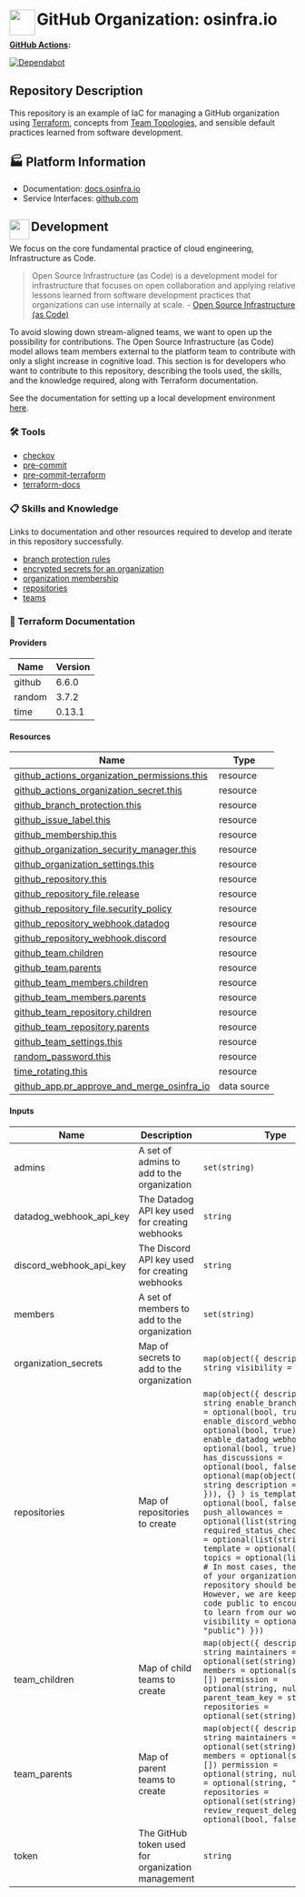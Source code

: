 # <img align="left" width="45" height="45" src="https://github.com/osinfra-io/github-organization-management/assets/1610100/2d305949-da04-4fa7-9b03-b880b400929a"> GitHub Organization: osinfra.io

**[GitHub Actions](https://github.com/osinfra-io/github-organization-management/actions):**

[![Dependabot](https://github.com/osinfra-io/github-organization-management/actions/workflows/dependabot.yml/badge.svg)](https://github.com/osinfra-io/github-organization-management/actions/workflows/dependabot.yml)

## Repository Description

This repository is an example of IaC for managing a GitHub organization using [Terraform](https://www.terraform.io), concepts from [Team Topologies](https://teamtopologies.com/), and sensible default practices learned from software development.

## 🏭 Platform Information

- Documentation: [docs.osinfra.io](https://docs.osinfra.io/github/organization-management)
- Service Interfaces: [github.com](https://github.com/osinfra-io/github-organization-management/issues/new/choose)

## <img align="left" width="35" height="35" src="https://github.com/osinfra-io/github-organization-management/assets/1610100/39d6ae3b-ccc2-42db-92f1-276a5bc54e65"> Development

We focus on the core fundamental practice of cloud engineering, Infrastructure as Code.

>Open Source Infrastructure (as Code) is a development model for infrastructure that focuses on open collaboration and applying relative lessons learned from software development practices that organizations can use internally at scale. - [Open Source Infrastructure (as Code)](https://www.osinfra.io)

To avoid slowing down stream-aligned teams, we want to open up the possibility for contributions. The Open Source Infrastructure (as Code) model allows team members external to the platform team to contribute with only a slight increase in cognitive load. This section is for developers who want to contribute to this repository, describing the tools used, the skills, and the knowledge required, along with Terraform documentation.

See the documentation for setting up a local development environment [here](https://docs.osinfra.io/fundamentals/development-setup).

### 🛠️ Tools

- [checkov](https://github.com/bridgecrewio/checkov)
- [pre-commit](https://github.com/pre-commit/pre-commit)
- [pre-commit-terraform](https://github.com/antonbabenko/pre-commit-terraform)
- [terraform-docs](https://github.com/terraform-docs/terraform-docs)

### 📋 Skills and Knowledge

Links to documentation and other resources required to develop and iterate in this repository successfully.

- [branch protection rules](https://docs.github.com/en/repositories/configuring-branches-and-merges-in-your-repository/defining-the-mergeability-of-pull-requests/about-protected-branchess)
- [encrypted secrets for an organization](https://docs.github.com/en/actions/security-guides/encrypted-secrets#creating-encrypted-secrets-for-an-organization)
- [organization membership](https://docs.github.com/en/organizations/managing-membership-in-your-organization)
- [repositories](https://docs.github.com/en/repositories/creating-and-managing-repositories/about-repositories)
- [teams](https://docs.github.com/en/organizations/managing-access-to-your-organizations-repositories/managing-teams-in-your-organization)

### 📓 Terraform Documentation

<!-- BEGIN_TF_DOCS -->
#### Providers

| Name | Version |
|------|---------|
| github | 6.6.0 |
| random | 3.7.2 |
| time | 0.13.1 |

#### Resources

| Name | Type |
|------|------|
| [github_actions_organization_permissions.this](https://registry.terraform.io/providers/integrations/github/latest/docs/resources/actions_organization_permissions) | resource |
| [github_actions_organization_secret.this](https://registry.terraform.io/providers/integrations/github/latest/docs/resources/actions_organization_secret) | resource |
| [github_branch_protection.this](https://registry.terraform.io/providers/integrations/github/latest/docs/resources/branch_protection) | resource |
| [github_issue_label.this](https://registry.terraform.io/providers/integrations/github/latest/docs/resources/issue_label) | resource |
| [github_membership.this](https://registry.terraform.io/providers/integrations/github/latest/docs/resources/membership) | resource |
| [github_organization_security_manager.this](https://registry.terraform.io/providers/integrations/github/latest/docs/resources/organization_security_manager) | resource |
| [github_organization_settings.this](https://registry.terraform.io/providers/integrations/github/latest/docs/resources/organization_settings) | resource |
| [github_repository.this](https://registry.terraform.io/providers/integrations/github/latest/docs/resources/repository) | resource |
| [github_repository_file.release](https://registry.terraform.io/providers/integrations/github/latest/docs/resources/repository_file) | resource |
| [github_repository_file.security_policy](https://registry.terraform.io/providers/integrations/github/latest/docs/resources/repository_file) | resource |
| [github_repository_webhook.datadog](https://registry.terraform.io/providers/integrations/github/latest/docs/resources/repository_webhook) | resource |
| [github_repository_webhook.discord](https://registry.terraform.io/providers/integrations/github/latest/docs/resources/repository_webhook) | resource |
| [github_team.children](https://registry.terraform.io/providers/integrations/github/latest/docs/resources/team) | resource |
| [github_team.parents](https://registry.terraform.io/providers/integrations/github/latest/docs/resources/team) | resource |
| [github_team_members.children](https://registry.terraform.io/providers/integrations/github/latest/docs/resources/team_members) | resource |
| [github_team_members.parents](https://registry.terraform.io/providers/integrations/github/latest/docs/resources/team_members) | resource |
| [github_team_repository.children](https://registry.terraform.io/providers/integrations/github/latest/docs/resources/team_repository) | resource |
| [github_team_repository.parents](https://registry.terraform.io/providers/integrations/github/latest/docs/resources/team_repository) | resource |
| [github_team_settings.this](https://registry.terraform.io/providers/integrations/github/latest/docs/resources/team_settings) | resource |
| [random_password.this](https://registry.terraform.io/providers/hashicorp/random/latest/docs/resources/password) | resource |
| [time_rotating.this](https://registry.terraform.io/providers/hashicorp/time/latest/docs/resources/rotating) | resource |
| [github_app.pr_approve_and_merge_osinfra_io](https://registry.terraform.io/providers/integrations/github/latest/docs/data-sources/app) | data source |

#### Inputs

| Name | Description | Type | Default | Required |
|------|-------------|------|---------|:--------:|
| admins | A set of admins to add to the organization | `set(string)` | n/a | yes |
| datadog\_webhook\_api\_key | The Datadog API key used for creating webhooks | `string` | n/a | yes |
| discord\_webhook\_api\_key | The Discord API key used for creating webhooks | `string` | n/a | yes |
| members | A set of members to add to the organization | `set(string)` | `[]` | no |
| organization\_secrets | Map of secrets to add to the organization | ```map(object({ description = string visibility = string }))``` | n/a | yes |
| repositories | Map of repositories to create | ```map(object({ description = string enable_branch_protection = optional(bool, true) enable_discord_webhook = optional(bool, true) enable_datadog_webhook = optional(bool, true) has_discussions = optional(bool, false) labels = optional(map(object({ color = string description = string })), {} ) is_template = optional(bool, false) push_allowances = optional(list(string), []) required_status_checks_contexts = optional(list(string), []) template = optional(string) topics = optional(list(string)) # In most cases, the visibility of your organizations repository should be private. # However, we are keeping our code public to encourage others to learn from our work. visibility = optional(string, "public") }))``` | n/a | yes |
| team\_children | Map of child teams to create | ```map(object({ description = string maintainers = optional(set(string), []) members = optional(set(string), []) permission = optional(string, null) parent_team_key = string repositories = optional(set(string), []) }))``` | n/a | yes |
| team\_parents | Map of parent teams to create | ```map(object({ description = string maintainers = optional(set(string), []) members = optional(set(string), []) permission = optional(string, null) privacy = optional(string, "closed") repositories = optional(set(string), []) review_request_delegation = optional(bool, false) }))``` | n/a | yes |
| token | The GitHub token used for organization management | `string` | n/a | yes |
<!-- END_TF_DOCS -->
